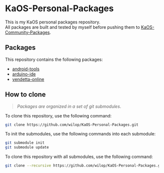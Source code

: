 # KaOS-Personal-Packages
This is my KaOS personal packages repository.  
All packages are built and tested by myself before pushing them to [KaOS-Community-Packages](https://github.com/KaOS-Community-Packages).  


## Packages
This repository contains the following packages:  
  - [android-tools](https://github.com/wilop/android-tools)  
  - [arduino-ide](https://github.com/wilop/arduino-ide)  
  - [vendetta-online](https://github.com/wilop/vendetta-online)

## How to clone
> _Packages are organized in a set of git submodules_.  

To  clone this repository, use the following command:  

```bash
git clone https://github.com/wilop/KaOS-Personal-Packages.git
```

To init the submodules, use the following commands into each submodule:  

```bash
git submodule init
git submodule update
```

To clone this repository with all submodules, use the following command:  

```bash
git clone --recursive https://github.com/wilop/KaOS-Personal-Packages.git
```
